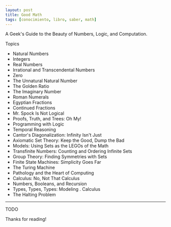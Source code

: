```yaml
---
layout: post
title: Good Math
tags: [conocimiento, libro, saber, math]
---
```


<!--Resumen-->

A Geek's Guide to the Beauty of Numbers, Logic, and Computation.

Topics 

- Natural Numbers
- Integers
- Real Numbers
- Irrational and Transcendental Numbers
- Zero
- The Unnatural Natural Number
- The Golden Ratio
- The Imaginary Number
- Roman Numerals
- Egyptian Fractions
- Continued Fractions
- Mr. Spock Is Not Logical
- Proofs, Truth, and Trees: Oh My!
- Programming with Logic
- Temporal Reasoning
- Cantor's Diagonalization: Infinity Isn't Just
- Axiomatic Set Theory: Keep the Good, Dump the Bad
- Models: Using Sets as the LEGOs of the Math
- Transfinite Numbers: Counting and Ordering Infinite Sets
- Group Theory: Finding Symmetries with Sets
- Finite State Machines: Simplicity Goes Far
- The Turing Machine
- Pathology and the Heart of Computing
- Calculus: No, Not That Calculus
- Numbers, Booleans, and Recursion
- Types, Types, Types: Modeling . Calculus
- The Halting Problem

---

<!--more-->
TODO
  
Thanks for reading!